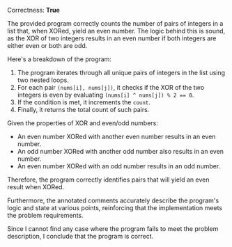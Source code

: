 Correctness: **True**

The provided program correctly counts the number of pairs of integers in a list that, when XORed, yield an even number. The logic behind this is sound, as the XOR of two integers results in an even number if both integers are either even or both are odd.

Here's a breakdown of the program:

1. The program iterates through all unique pairs of integers in the list using two nested loops.
2. For each pair `(nums[i], nums[j])`, it checks if the XOR of the two integers is even by evaluating `(nums[i] ^ nums[j]) % 2 == 0`.
3. If the condition is met, it increments the `count`.
4. Finally, it returns the total count of such pairs.

Given the properties of XOR and even/odd numbers:
- An even number XORed with another even number results in an even number.
- An odd number XORed with another odd number also results in an even number.
- An even number XORed with an odd number results in an odd number.

Therefore, the program correctly identifies pairs that will yield an even result when XORed.

Furthermore, the annotated comments accurately describe the program's logic and state at various points, reinforcing that the implementation meets the problem requirements.

Since I cannot find any case where the program fails to meet the problem description, I conclude that the program is correct.